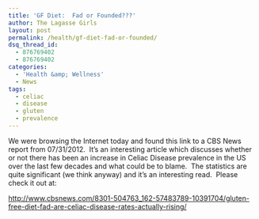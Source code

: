 ```yaml
---
title: 'GF Diet:  Fad or Founded???'
author: The Lagasse Girls
layout: post
permalink: /health/gf-diet-fad-or-founded/
dsq_thread_id:
  - 876769402
  - 876769402
categories:
  - 'Health &amp; Wellness'
  - News
tags:
  - celiac
  - disease
  - gluten
  - prevalence
---
```

We were browsing the Internet today and found this link to a CBS News report from 07/31/2012.  It&#8217;s an interesting article which discusses whether or not there has been an increase in Celiac Disease prevalence in the US over the last few decades and what could be to blame.  The statistics are quite significant (we think anyway) and it&#8217;s an interesting read.  Please check it out at:

<http://www.cbsnews.com/8301-504763_162-57483789-10391704/gluten-free-diet-fad-are-celiac-disease-rates-actually-rising/>